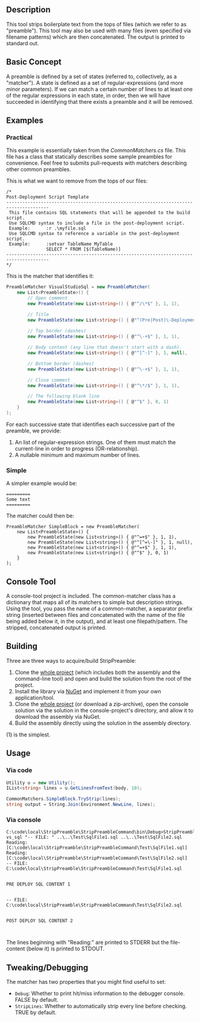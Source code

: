 ## Description

This tool strips boilerplate text from the tops of files (which we refer to as "preamble"). This tool may also be used with many files (even specified via filename patterns) which are then concatenated. The output is printed to standard out.


## Basic Concept

A preamble is defined by a set of states (referred to, collectively, as a "matcher"). A state is defined as a set of regular-expressions (and more minor parameters). If we can match a certain number of lines to at least one of the regular expressions in each state, in order, then we will have succeeded in identifying that there exists a preamble and it will be removed.


## Examples

### Practical

This example is essentially taken from the *CommonMatchers.cs* file. This file has a class that statically describes some sample preambles for convenience. Feel free to submits pull-requests with matchers describing other common preambles.

This is what we want to remove from the tops of our files:

```
/*
Post-Deployment Script Template							
--------------------------------------------------------------------------------------
 This file contains SQL statements that will be appended to the build script.		
 Use SQLCMD syntax to include a file in the post-deployment script.			
 Example:      :r .\myfile.sql								
 Use SQLCMD syntax to reference a variable in the post-deployment script.		
 Example:      :setvar TableName MyTable							
			   SELECT * FROM [$(TableName)]					
--------------------------------------------------------------------------------------
*/
```

This is the matcher that identifies it:

```csharp
PreambleMatcher VisualStudioSql = new PreambleMatcher(
	new List<PreambleState>() {
		// Open comment
		new PreambleState(new List<string>() { @"^/\*$" }, 1, 1),

        // Title
		new PreambleState(new List<string>() { @"^(Pre|Post)\-Deployment Script Template$" }, 1, 1),
		
		// Top border (dashes)
		new PreambleState(new List<string>() { @"^\-+$" }, 1, 1),

		// Body content (any line that doesn't start with a dash).
		new PreambleState(new List<string>() { @"^[^-]" }, 1, null),

		// Bottom border (dashes)
		new PreambleState(new List<string>() { @"^\-+$" }, 1, 1),

		// Close comment
		new PreambleState(new List<string>() { @"^\*/$" }, 1, 1),

		// The following blank line
		new PreambleState(new List<string>() { @"^$" }, 0, 1)
	}
);
```

For each successive state that identifies each successive part of the preamble, we provide:

1. An list of regular-expression strings. One of them must match the current-line in order to progress (OR-relationship).
2. A nullable minimum and maximum number of lines.


### Simple

A simpler example would be:

```
=========
Some text
=========
```

The matcher could then be:

```
PreambleMatcher SimpleBlock = new PreambleMatcher(
	new List<PreambleState>() {
		new PreambleState(new List<string>() { @"^=+$" }, 1, 1),
		new PreambleState(new List<string>() { @"^[^=\-]" }, 1, null),
		new PreambleState(new List<string>() { @"^=+$" }, 1, 1),
		new PreambleState(new List<string>() { @"^$" }, 0, 1)
	}
);
```


## Console Tool

A console-tool project is included. The common-matcher class has a dictionary that maps all of its matchers to simple but description strings. Using the tool, you pass the name of a common-matcher, a separator prefix string (inserted between files and concatenated with the name of the file being added below it, in the output), and at least one filepath/pattern. The stripped, concatenated output is printed.


## Building

Three are three ways to acquire/build StripPreamble:

1. Clone the [whole project](https://github.com/dsoprea/StripPreambleCs) (which includes both the assembly and the command-line tool) and open and build the solution from the root of the project.
2. Install the library via [NuGet](https://www.nuget.org/packages/StripPreamble) and implement it from your own application/tool.
3. Clone the [whole project](https://github.com/dsoprea/StripPreambleCs) (or download a zip-archive), open the console solution via the solution in the console-project's directory, and allow it to download the assembly via NuGet.
4. Build the assembly directly using the solution in the assembly directory. 

(1) is the simplest.


## Usage

### Via code

```csharp
Utility u = new Utility();
IList<string> lines = u.GetLinesFromText(body, 10);

CommonMatchers.SimpleBlock.TryStrip(lines);
string output = String.Join(Environment.NewLine, lines);
```

### Via console

```
C:\code\local\StripPreamble\StripPreambleCommand\bin\Debug>StripPreambleCommand.exe vs_sql "-- FILE: " ..\..\Test\SqlFile1.sql ..\..\Test\SqlFile2.sql
Reading: [C:\code\local\StripPreamble\StripPreambleCommand\Test\SqlFile1.sql]
Reading: [C:\code\local\StripPreamble\StripPreambleCommand\Test\SqlFile2.sql]
-- FILE: C:\code\local\StripPreamble\StripPreambleCommand\Test\SqlFile1.sql


PRE DEPLOY SQL CONTENT 1


-- FILE: C:\code\local\StripPreamble\StripPreambleCommand\Test\SqlFile2.sql


POST DEPLOY SQL CONTENT 2



```

The lines beginning with "Reading:" are printed to STDERR but the file-content (below it) is printed to STDOUT.


## Tweaking/Debugging

The matcher has two properties that you might find useful to set:

- `Debug`: Whether to print hit/miss information to the debugger console. FALSE by default.
- `StripLines`: Whether to automatically strip every line before checking. TRUE by default.
